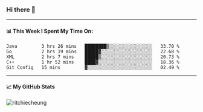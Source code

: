 ### Hi there 👋
---
#### 📊 This Week I Spent My Time On:
<!--START_SECTION:waka-->
```text
Java         3 hrs 26 mins   ████████▒░░░░░░░░░░░░░░░░   33.70 % 
Go           2 hrs 19 mins   █████▓░░░░░░░░░░░░░░░░░░░   22.68 % 
XML          2 hrs 7 mins    █████▒░░░░░░░░░░░░░░░░░░░   20.73 % 
C++          1 hr 52 mins    ████▓░░░░░░░░░░░░░░░░░░░░   18.36 % 
Git Config   15 mins         ▓░░░░░░░░░░░░░░░░░░░░░░░░   02.49 % 
```
<!--END_SECTION:waka-->
---
#### 📈 My GitHub Stats
<p align="left"> <img src="https://github-readme-stats.vercel.app/api?username=ritchiecheung&show_icons=true&theme=gotham" alt="ritchiecheung" />
